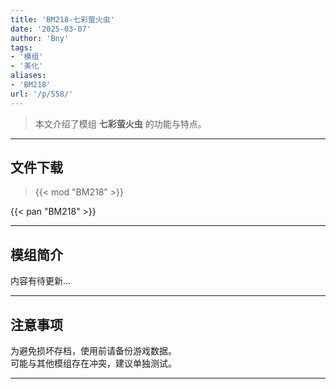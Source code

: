 ```yaml
---
title: 'BM218-七彩萤火虫'
date: '2025-03-07'
author: 'Bny'
tags:
- '模组'
- '美化'
aliases:
- 'BM218'
url: '/p/558/'
---
```


> 本文介绍了模组 **七彩萤火虫** 的功能与特点。

---

## 文件下载  

> {{< mod "BM218" >}}  

{{< pan "BM218" >}}  

---

## 模组简介

>  
内容有待更新...  

---

## 注意事项

>  
为避免损坏存档，使用前请备份游戏数据。  
可能与其他模组存在冲突，建议单独测试。  

---

